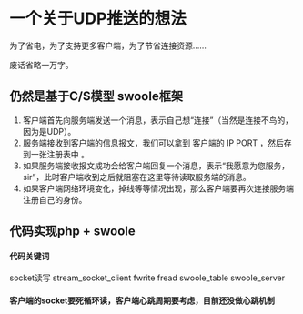 # 一个关于UDP推送的想法

为了省电，为了支持更多客户端，为了节省连接资源……

废话省略一万字。

## 仍然是基于C/S模型 swoole框架

1. 客户端首先向服务端发送一个消息，表示自己想“连接”（当然是连接不鸟的，因为是UDP）。
2. 服务端接收到客户端的信息报文，我们可以拿到 客户端的 IP PORT ，然后存到一张注册表中 。
3. 如果服务端接收报文成功会给客户端回复一个消息，表示“我愿意为您服务，sir”，此时客户端收到之后就阻塞在这里等待读取服务端的消息。
4. 如果客户端网络环境变化，掉线等等情况出现，那么客户端要再次连接服务端注册自己的身份。

## 代码实现php + swoole

#### 代码关键词
socket读写 stream_socket_client fwrite fread swoole_table swoole_server


#### 客户端的socket要死循环读，客户端心跳周期要考虑，目前还没做心跳机制
